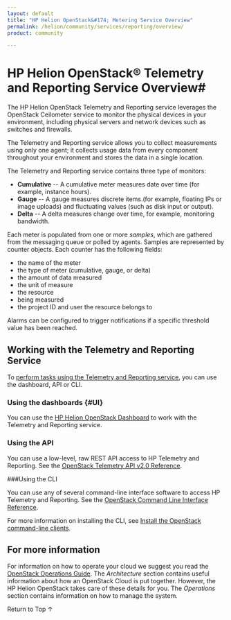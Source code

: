 ```yaml
---
layout: default
title: "HP Helion OpenStack&#174; Metering Service Overview"
permalink: /helion/community/services/reporting/overview/
product: community

---
```

<!--PUBLISHED-->

<script>

function PageRefresh {
onLoad="window.refresh"
}

PageRefresh();

</script>


# HP Helion OpenStack&#174; Telemetry and Reporting Service Overview#

The HP Helion OpenStack Telemetry and Reporting service leverages the OpenStack Ceilometer service to monitor the physical devices in your environment, including physical servers and network devices such as switches and firewalls. 

The Telemetry and Reporting service allows you to collect measurements using only one agent; it collects usage data from every component throughout your environment and stores the data in a single location. 

The Telemetry and Reporting service contains three type of monitors:

- **Cumulative** -- A cumulative meter measures date over time (for example, instance hours).
- **Gauge** -- A gauge measures discrete items.(for example, floating IPs or image uploads) and fluctuating values (such as disk input or output).
- **Delta** -- A delta measures change over time, for example, monitoring bandwidth.

Each meter is populated from one or more *samples*, which are gathered from the messaging queue or polled by agents. Samples are represented by counter objects. Each counter has the following fields:

- the name of the meter
- the type of meter (cumulative, gauge, or delta)
- the amount of data measured
- the unit of measure
- the resource 
- being measured
- the project ID and user the resource belongs to

Alarms can be configured to trigger notifications if a specific threshold value has been reached. 

## Working with the Telemetry and Reporting Service ##

To [perform tasks using the Telemetry and Reporting service](#howto), you can use the dashboard, API or CLI.

### Using the dashboards {#UI}

You can use the [HP Helion OpenStack Dashboard](/helion/community/dashboard/how-works/) to work with the Telemetry and Reporting service.

### Using the API<a name="API"></a>
 
You can use a low-level, raw REST API access to HP Telemetry and Reporting. See the [OpenStack Telemetry API v2.0 Reference](http://developer.openstack.org/api-ref-telemetry-v2.html).

###Using the CLI<a name="cli"></a>

You can use any of several command-line interface software to access HP Telemetry and Reporting. See the [OpenStack Command Line Interface Reference](http://docs.openstack.org/cli-reference/content/ceilometerclient_commands.html).

For more information on installing the CLI, see [Install the OpenStack command-line clients](http://docs.openstack.org/user-guide/content/install_clients.html).

<!---

## How To's with the HP Helion Telemetry and Reporting Service<a name="howto"></a>

The following lists of tasks can be performed by a user or administrator through the [HP Helion OpenStack Dashboard](/helion/openstack/1.1/ga/dashboard/how-works/), the OpenStack [CLI](http://docs.openstack.org/cli-reference/content/ceilometerclient_commands.html) or OpenStack [API](http://developer.openstack.org/api-ref-telemetry-v2.html).

### Working with the Telemetry and Reporting service collection actions ###

The Telemetry and Reporting service collects metrics across multiple projects in your domain. 

- **Recording metering data** -- Track metering data.
- **Recording metering events** -- Record a metering event.
- **Viewing a list of meters** -- Display a list of available meters based on the types of measurements.
- **Clearing expired metering data** -- Remove expired metering data using the CLI.

### Working with resource data ###

The Telemetry and Reporting service monitors *resources* in your environment. A resource is any object that is being monitored by the Telemetry and Reporting service (for example, an instance, a network, or an image). 

- **Viewing information on metered resources** -- Obtain a list of available resources.
- **Viewing details about a specific resource** -- Obtain information on a specific resource.

### Working with the Ceilometer service reporting actions ###

The HP Telemetry and Reporting actions are accessible using a REST API.

- **Viewing a list of usage data for a specific meter** -- List usage data for your meters.
- **Viewing a list of computed statistics across a time range** -- Obtain statistical data.
- **Viewing a list of API capabilities supported by current driver** -- Obtain information on the API capabilities supported.

## Working with Alarms ##

The Telemetry and Reporting contains threshold alarms that you can configure to issue notifications for specific behaviors.

- **Creating, updating and deleting alarms** -- Create, modify, and delete alarms using the API.
- **Recording alarm changes** -- Track changes to Ceilometer alarms using the API.
- **Viewing a list of alarms, based on filter criteria** -- Obtain a list of alarms based on specified criteria.
- **Viewing details on a specific alarm** -- Obtain information on a specific alarm.
- **Viewing the state of an alarm** -- Get details on the state of a specific alarm.
- **Viewing the history of a specific alarm** -- Obtain a historical list of a specific alarm usage.
 --->

## For more information ##

For information on how to operate your cloud we suggest you read the [OpenStack Operations Guide](http://docs.openstack.org/ops/). The *Architecture* section contains useful information about how an OpenStack Cloud is put together. However, the HP Helion OpenStack takes care of these details for you. The *Operations* section contains information on how to manage the system.

 <a href="#top" style="padding:14px 0px 14px 0px; text-decoration: none;"> Return to Top &#8593; </a>
